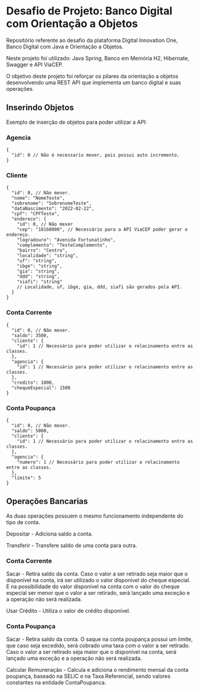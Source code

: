 # Desafio de Projeto: Banco Digital com Orientação a Objetos

Repositório referente ao desafio da plataforma Digital Innovation One, Banco Digital com Java e Orientação a Objetos.

Neste projeto foi utilizado: Java Spring, Banco em Memória H2, Hibernate, Swagger e API ViaCEP.

O objetivo deste projeto foi reforçar os pilares da orientação a objetos desenvolvendo uma REST API que implementa um banco digital e suas operações.


## Inserindo Objetos

Exemplo de inserção de objetos para poder utilizar a API:

### Agencia
```
{
  "id": 0 // Não é necessario mexer, pois possui auto incremento.
}
```

### Cliente
```
{
  "id": 0, // Não mexer.
  "nome": "NomeTeste",
  "sobrenome": "SobrenomeTeste",
  "dataNascimento": "2022-02-22",
  "cpf": "CPFTeste",
  "endereco": {
    "id": 0, // Não mexer
    "cep": "18160000", // Necessário para a API ViaCEP poder gerar o endereço. 
    "logradouro": "Avenida Fortunatinho",
    "complemento": "TesteComplemento",
    "bairro": "Centro",
    "localidade": "string", 
    "uf": "string",
    "ibge": "string",
    "gia": "string",
    "ddd": "string",
    "siafi": "string"
    // Localidade, uf, ibge, gia, ddd, siafi são gerados pela API.
  }
}
```

### Conta Corrente
```
{
  "id": 0, // Não mexer.
  "saldo": 3500,
  "cliente": {
    "id": 1 // Necessário para poder utilizar o relacinamento entre as classes.
  },
  "agencia": {
    "id": 1 // Necessário para poder utilizar o relacinamento entre as classes.
  },
  "credito": 1000,
  "chequeEspecial": 1500
}
```

### Conta Poupança
```
{
  "id": 0, // Não mexer.
  "saldo": 5000,
  "cliente": {
    "id": 1 // Necessário para poder utilizar o relacinamento entre as classes.
  },
  "agencia": {
    "numero": 1 // Necessário para poder utilizar o relacinamento entre as classes.
  },
  "limite": 5
}
```


## Operações Bancarias
As duas operações possuem o mesmo funcionamento independente do tipo de conta.

Depositar - Adiciona saldo a conta.

Transferir - Transfere saldo de uma conta para outra.

### Conta Corrente

Sacar - Retira saldo da conta. Caso o valor a ser retirado seja maior que o disponível na conta, irá ser utilizado o valor disponível do cheque especial. E na possibilidade do valor disponível na conta com o valor do cheque especial ser menor que o valor a ser retirado, será lançado uma exceção e a operação não será realizada.

Usar Crédito - Utiliza o valor de crédito disponível.


### Conta Poupança
Sacar - Retira saldo da conta. O saque na conta poupança possui um limite, que caso seja excedido, será cobrado uma taxa com o valor a ser retirado. Caso o valor a ser retirado seja maior que o disponível na conta, será lançado uma exceção e a operação não será realizada.

Calcular Remuneração - Calcula e adiciona o rendimento mensal da conta poupança, baseado na SELIC e na Taxa Referencial, sendo valores constantes na entidade ContaPoupanca.